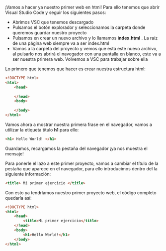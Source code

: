 ¡Vamos a hacer ya nuestro primer web en html! Para ello tenemos que abrir Visual Studio Code y seguir los siguientes pasos:

- Abrimos VSC que tenemos descargado
- Pulsamos el botón explorador y seleccionamos la carpeta donde queremos guardar nuestro proyecto
- Pulsamos en crear un nuevo archivo y lo llamamos **index.html** . La raíz de una página web siempre va a ser index.html
- Vamos a la carpeta del proyecto y vemos que está este nuevo archivo, al pulsarlo nos abrirá el navegador con una pantalla en blanco, este va a ser nuestra primera web. Volvemos a VSC para trabajar sobre ella

Lo primero que tenemos que hacer es crear nuestra estructura html:

```html
<!DOCTYPE html>
<html>
    <head>
        
    </head>
    <body>
        
    </body>
</html>
```

Vamos ahora a mostrar nuestra primera frase en el navegador, vamos a utilizar la etiqueta título **h1**  para ello:

```html
<h1> Hello World! </h1>
```

Guardamos, recargamos la pestaña del navegador ¡ya nos muestra el mensaje!

Para ponerle el lazo a este primer proyecto, vamos a cambiar el título de la pestaña que aparece en el navegador, para ello introducimos dentro del <head> la siguiente información:

```html
<title> Mi primer ejercicio </title>
```

Con esto ya tendríamos nuestro primer proyecto web, el código completo quedaría así:

```html
<!DOCTYPE html>
<html>
    <head>
        <title>Mi primer ejercicio</title>
    </head>
    <body>
        <h1>Hello World!</h1>
    </body>
</html>
```
